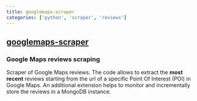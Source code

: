 ```yaml
---
title: googlemaps-scraper
categories: ['python', 'scraper', 'reviews']
---
```

## [googlemaps-scraper](https://github.com/gaspa93/googlemaps-scraper)

### Google Maps reviews scraping

Scraper of Google Maps reviews.
The code allows to extract the **most recent** reviews starting from the url of a specific Point Of Interest (POI) in Google Maps.
An additional extension helps to monitor and incrementally store the reviews in a MongoDB instance.
